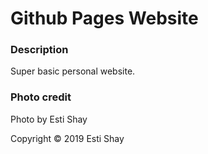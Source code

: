 # Github Pages Website

### Description
Super basic personal website.

### Photo credit
Photo by Esti Shay

Copyright &copy; 2019 Esti Shay